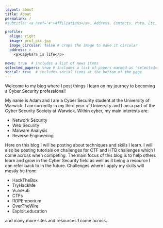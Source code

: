 ```yaml
---
layout: about
title: About
permalink: /
#subtitle: <a href='#'>Affiliations</a>. Address. Contacts. Moto. Etc.

profile:
  align: right
  image: prof_pic.jpg
  image_circular: false # crops the image to make it circular
  address: >
    <p>Capybara is life</p>

news: true  # includes a list of news items
selected_papers: true # includes a list of papers marked as "selected={true}"
social: true  # includes social icons at the bottom of the page
---
```

Welcome to my blog where I post things I learn on my journey to becoming a Cyber Security professional!

My name is Adam and I am a Cyber Security student at the University of Warwick. I am currently in my third year of University and I am a part of the Cyber Security Society at Warwick. Within cyber, my main interests are:
- Network Security
- Web Security
- Malware Analysis
- Reverse Engineering

Here on this blog I will be posting about techniques and skills I learn. I will also be posting tutorials on challenges for CTF and HTB challenges which I come across when competing. The main focus of this blog is to help others learn and grow in the Cyber Security field as well as it being a resource I can refer back to in the future. Challenges where I apply my skills will mostly be from:
- HackTheBox
- TryHackMe
- VulnHub
- CTFs
- ROPEmporium
- OverTheWire
- Exploit.education

and many more sites and resources I come across.



<!-- {%highlight python lineos %}
def parot():
    print("Hello World")
{%endhighlight%}

sdasdsadas
Write your biography here. Tell the world about yourself. Link to your favorite [subreddit](http://reddit.com). You can put a picture in, too. The code is already in, just name your picture `prof_pic.jpg` and put it in the `img/` folder.

Put your address / P.O. box / other info right below your picture. You can also disable any these elements by editing `profile` property of the YAML header of your `_pages/about.md`. Edit `_bibliography/papers.bib` and Jekyll will render your [publications page](/al-folio/publications/) automatically.

Link to your social media connections, too. This theme is set up to use [Font Awesome icons](http://fortawesome.github.io/Font-Awesome/) and [Academicons](https://jpswalsh.github.io/academicons/), like the ones below. Add your Facebook, Twitter, LinkedIn, Google Scholar, or just disable all of them. -->
